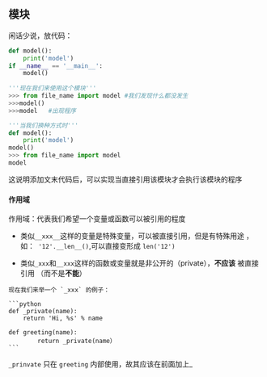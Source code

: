 ## 模块

闲话少说，放代码：

```python
def model():
    print('model')
if __name__ == '__main__':
    model()
    
'''现在我们来使用这个模块'''
>>> from file_name import model #我们发现什么都没发生
>>>model()
>>>model   #出现程序

'''当我们换种方式时'''
def model():
    print('model')
model()
>>> from file_name import model
model
```

这说明添加文末代码后，可以实现当直接引用该模块才会执行该模块的程序

#### 作用域

作用域：代表我们希望一个变量或函数可以被引用的程度

-    类似`__xxx__`这样的变量是特殊变量，可以被直接引用，但是有特殊用途 ，如：` '12'.__len__()`,可以直接变形成 `len('12')`

-    类似`_xxx`和`__xxx`这样的函数或变量就是非公开的（private），**不应该** 被直接引用 （而不是**不能**）

    现在我们来举一个 `_xxx` 的例子：

    ```python
    def _private(name):
        return 'Hi, %s' % name
    
    def greeting(name):
            return _private(name）
    ```

    

`_prinvate` 只在 `greeting` 内部使用，故其应该在前面加上_

